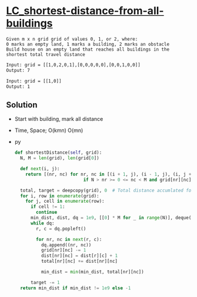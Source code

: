 # [LC_shortest-distance-from-all-buildings](https://leetcode.com/problems/shortest-distance-from-all-buildings)

```en
Given m x n grid grid of values 0, 1, or 2, where:
0 marks an empty land, 1 marks a building, 2 marks an obstacle
Build house on an empty land that reaches all buildings in the shortest total travel distance
```

```txt
Input: grid = [[1,0,2,0,1],[0,0,0,0,0],[0,0,1,0,0]]
Output: 7

Input: grid = [[1,0]]
Output: 1
```

## Solution

* Start with building, mark all distance

* Time, Space; O(kmn) O(mn)

* py

  ```py
  def shortestDistance(self, grid):
    N, M = len(grid), len(grid[0])

    def next(i, j):
      return [(nr, nc) for nr, nc in [(i + 1, j), (i - 1, j), (i, j + 1), (i, j - 1)]
                            if N > nr >= 0 <= nc < M and grid[nr][nc] == target]

    total, target = deepcopy(grid), 0  # Total distance accumlated for all buildings
    for i, row in enumerate(grid):
      for j, cell in enumerate(row):
        if cell != 1:
          continue
        min_dist, dist, dq = 1e9, [[0] * M for _ in range(N)], deque([(i, j)])
        while dq:
          r, c = dq.popleft()

          for nr, nc in next(r, c):
            dq.append((nr, nc))
            grid[nr][nc] -= 1
            dist[nr][nc] = dist[r][c] + 1
            total[nr][nc] += dist[nr][nc]

            min_dist = min(min_dist, total[nr][nc])

        target -= 1
    return min_dist if min_dist != 1e9 else -1
  ```
